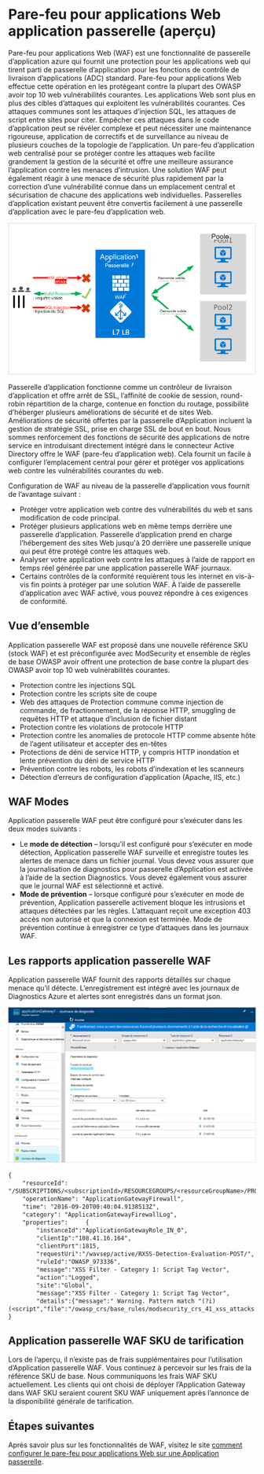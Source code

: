 <properties
   pageTitle="Introduction à Web Application pare-feu (WAF) pour la passerelle d’Application | Microsoft Azure"
   description="Cette page fournit une vue d’ensemble de Web Application pare-feu WAF () pour la passerelle d’Application "
   documentationCenter="na"
   services="application-gateway"
   authors="amsriva"
   manager="rossort"
   editor="amsriva"/>
<tags
   ms.service="application-gateway"
   ms.devlang="na"
   ms.topic="hero-article"
   ms.tgt_pltfrm="na"
   ms.workload="infrastructure-services"
   ms.date="10/25/2016"
   ms.author="amsriva"/>

# <a name="application-gateway-web-application-firewall-preview"></a>Pare-feu pour applications Web application passerelle (aperçu)

Pare-feu pour applications Web (WAF) est une fonctionnalité de passerelle d’application azure qui fournit une protection pour les applications web qui tirent parti de passerelle d’application pour les fonctions de contrôle de livraison d’applications (ADC) standard. Pare-feu pour applications Web effectue cette opération en les protégeant contre la plupart des OWASP avoir top 10 web vulnérabilités courantes. Les applications Web sont plus en plus des cibles d’attaques qui exploitent les vulnérabilités courantes. Ces attaques communes sont les attaques d’injection SQL, les attaques de script entre sites pour citer. Empêcher ces attaques dans le code d’application peut se révéler complexe et peut nécessiter une maintenance rigoureuse, application de correctifs et de surveillance au niveau de plusieurs couches de la topologie de l’application. Un pare-feu d’application web centralisé pour se protéger contre les attaques web facilite grandement la gestion de la sécurité et offre une meilleure assurance l’application contre les menaces d’intrusion. Une solution WAF peut également réagir à une menace de sécurité plus rapidement par la correction d’une vulnérabilité connue dans un emplacement central et sécurisation de chacune des applications web individuelles. Passerelles d’application existant peuvent être convertis facilement à une passerelle d’application avec le pare-feu d’application web.

![imageURLroute](./media/application-gateway-webapplicationfirewall-overview/WAF1.png)

Passerelle d’application fonctionne comme un contrôleur de livraison d’application et offre arrêt de SSL, l’affinité de cookie de session, round-robin répartition de la charge, contenue en fonction du routage, possibilité d’héberger plusieurs améliorations de sécurité et de sites Web. Améliorations de sécurité offertes par la passerelle d’Application incluent la gestion de stratégie SSL, prise en charge SSL de bout en bout. Nous sommes renforcement des fonctions de sécurité des applications de notre service en introduisant directement intégré dans le connecteur Active Directory offre le WAF (pare-feu d’application web). Cela fournit un facile à configurer l’emplacement central pour gérer et protéger vos applications web contre les vulnérabilités courantes du web.

Configuration de WAF au niveau de la passerelle d’application vous fournit de l’avantage suivant :

- Protéger votre application web contre des vulnérabilités du web et sans modification de code principal.
- Protéger plusieurs applications web en même temps derrière une passerelle d’application. Passerelle d’application prend en charge l’hébergement des sites Web jusqu'à 20 derrière une passerelle unique qui peut être protégé contre les attaques web.
- Analyser votre application web contre les attaques à l’aide de rapport en temps réel générée par une application passerelle WAF journaux.
- Certains contrôles de la conformité requièrent tous les internet en vis-à-vis fin points à protéger par une solution WAF. À l’aide de passerelle d’application avec WAF activé, vous pouvez répondre à ces exigences de conformité.

## <a name="overview"></a>Vue d’ensemble

Application passerelle WAF est proposé dans une nouvelle référence SKU (stock WAF) et est préconfigurée avec ModSecurity et ensemble de règles de base OWASP avoir offrent une protection de base contre la plupart des OWASP avoir top 10 web vulnérabilités courantes.

- Protection contre les injections SQL
- Protection contre les scripts site de coupe
- Web des attaques de Protection commune comme injection de commande, de fractionnement, de la réponse HTTP, smuggling de requêtes HTTP et attaque d’inclusion de fichier distant
- Protection contre les violations de protocole HTTP
- Protection contre les anomalies de protocole HTTP comme absente hôte de l’agent utilisateur et accepter des en-têtes
- Protections de déni de service HTTP, y compris HTTP inondation et lente prévention du déni de service HTTP
- Prévention contre les robots, les robots d’indexation et les scanneurs
- Détection d’erreurs de configuration d’application (Apache, IIS, etc.)

## <a name="waf-modes"></a>WAF Modes

Application passerelle WAF peut être configuré pour s’exécuter dans les deux modes suivants :

- Le **mode de détection** – lorsqu’il est configuré pour s’exécuter en mode détection, Application passerelle WAF surveille et enregistre toutes les alertes de menace dans un fichier journal. Vous devez vous assurer que la journalisation de diagnostics pour passerelle d’Application est activée à l’aide de la section Diagnostics. Vous devez également vous assurer que le journal WAF est sélectionné et activé.
- **Mode de prévention** – lorsque configuré pour s’exécuter en mode de prévention, Application passerelle activement bloque les intrusions et attaques détectées par les règles. L’attaquant reçoit une exception 403 accès non autorisé et que la connexion est terminée. Mode de prévention continue à enregistrer ce type d’attaques dans les journaux WAF.

## <a name="application-gateway-waf-reports"></a>Les rapports application passerelle WAF

Application passerelle WAF fournit des rapports détaillés sur chaque menace qu’il détecte. L’enregistrement est intégré avec les journaux de Diagnostics Azure et alertes sont enregistrés dans un format json.

![imageURLroute](./media/application-gateway-webapplicationfirewall-overview/waf2.png)

    {
        "resourceId": "/SUBSCRIPTIONS/<subscriptionId>/RESOURCEGROUPS/<resourceGroupName>/PROVIDERS/MICROSOFT.NETWORK/APPLICATIONGATEWAYS/<applicationGatewayName>",
        "operationName": "ApplicationGatewayFirewall",
        "time": "2016-09-20T00:40:04.9138513Z",
        "category": "ApplicationGatewayFirewallLog",
        "properties":     {
            "instanceId":"ApplicationGatewayRole_IN_0",
            "clientIp":"108.41.16.164",
            "clientPort":1815,
            "requestUri":"/wavsep/active/RXSS-Detection-Evaluation-POST/",
            "ruleId":"OWASP_973336",
            "message":"XSS Filter - Category 1: Script Tag Vector",
            "action":"Logged",
            "site":"Global",
            "message":"XSS Filter - Category 1: Script Tag Vector",
            "details":{"message":" Warning. Pattern match "(?i)(<script","file":"/owasp_crs/base_rules/modsecurity_crs_41_xss_attacks.conf","line":"14"}}
    }

## <a name="application-gateway-waf-sku-pricing"></a>Application passerelle WAF SKU de tarification

Lors de l’aperçu, il n’existe pas de frais supplémentaires pour l’utilisation d’Application passerelle WAF. Vous continuez à percevoir sur les frais de la référence SKU de base. Nous communiquons les frais WAF SKU actuellement. Les clients qui ont choisi de déployer l’Application Gateway dans WAF SKU seraient courent SKU WAF uniquement après l’annonce de la disponibilité générale de tarification.

## <a name="next-steps"></a>Étapes suivantes

Après savoir plus sur les fonctionnalités de WAF, visitez le site [comment configurer le pare-feu pour applications Web sur une Application passerelle](application-gateway-web-application-firewall-portal.md).

